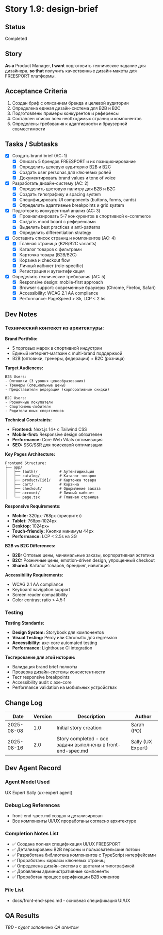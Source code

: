 # Story 1.9: design-brief

## Status
Completed

## Story
**As a** Product Manager,
**I want** подготовить техническое задание для дизайнера,
**so that** получить качественные дизайн-макеты для FREESPORT платформы.

## Acceptance Criteria

1. Создан бриф с описанием бренда и целевой аудитории
2. Определена единая дизайн-система для B2B и B2C
3. Подготовлены примеры конкурентов и референсы
4. Составлен список всех необходимых страниц и компонентов
5. Определены требования к адаптивности и браузерной совместимости

## Tasks / Subtasks

- [x] Создать brand brief (AC: 1)
  - [x] Описать 5 брендов FREESPORT и их позиционирование
  - [x] Определить целевую аудиторию B2B и B2C
  - [x] Создать user personas для ключевых ролей
  - [x] Документировать brand values и tone of voice

- [x] Разработать дизайн-систему (AC: 2)
  - [x] Определить цветовую палитру для B2B и B2C
  - [x] Создать типографику и spacing system
  - [x] Специфицировать UI components (buttons, forms, cards)
  - [x] Определить адаптивные breakpoints и grid system

- [x] Подготовить конкурентный анализ (AC: 3)
  - [x] Проанализировать 5-7 конкурентов в спортивной e-commerce
  - [x] Создать mood board с референсами
  - [x] Выделить best practices и anti-patterns
  - [x] Определить differentiation strategy

- [x] Составить список страниц и компонентов (AC: 4)
  - [x] Главная страница (B2B/B2C variants)
  - [x] Каталог товаров с фильтрами
  - [x] Карточка товара (B2B/B2C)
  - [x] Корзина и checkout flow
  - [x] Личный кабинет (role-specific)
  - [x] Регистрация и аутентификация

- [x] Определить технические требования (AC: 5)
  - [x] Responsive design: mobile-first approach
  - [x] Browser support: современные браузеры (Chrome, Firefox, Safari)
  - [x] Accessibility: WCAG 2.1 AA compliance
  - [x] Performance: PageSpeed > 85, LCP < 2.5s

## Dev Notes

### Технический контекст из архитектуры:

**Brand Portfolio:**
- 5 торговых марок в спортивной индустрии
- Единый интернет-магазин с multi-brand поддержкой
- B2B (оптовики, тренеры, федерации) + B2C (розница)

**Target Audiences:**
```
B2B Users:
- Оптовики (3 уровня ценообразования)
- Тренеры (специальные цены)
- Представители федераций (корпоративные скидки)

B2C Users:
- Розничные покупатели
- Спортсмены-любители
- Родители юных спортсменов
```

**Technical Constraints:**
- **Frontend:** Next.js 14+ с Tailwind CSS
- **Mobile-first:** Responsive design обязателен
- **Performance:** Core Web Vitals оптимизация
- **SEO:** SSG/SSR для поисковой оптимизации

**Key Pages Architecture:**
```
Frontend Structure:
├── app/
│   ├── (auth)/          # Аутентификация
│   ├── catalog/         # Каталог товаров
│   ├── product/[id]/    # Карточка товара
│   ├── cart/            # Корзина
│   ├── checkout/        # Оформление заказа
│   ├── account/         # Личный кабинет
│   └── page.tsx         # Главная страница
```

**Responsive Requirements:**
- **Mobile:** 320px-768px (приоритет)
- **Tablet:** 768px-1024px  
- **Desktop:** 1024px+ 
- **Touch-friendly:** Кнопки минимум 44px
- **Performance:** LCP < 2.5s на 3G

**B2B vs B2C Differences:**
- **B2B:** Оптовые цены, минимальные заказы, корпоративная эстетика
- **B2C:** Розничные цены, emotion-driven design, упрощенный checkout
- **Shared:** Каталог товаров, брендинг, навигация

**Accessibility Requirements:**
- WCAG 2.1 AA compliance
- Keyboard navigation support
- Screen reader compatibility
- Color contrast ratio > 4.5:1

### Testing

**Testing Standards:**
- **Design System:** Storybook для компонентов
- **Visual Testing:** Percy или Chromatic для regression
- **Accessibility:** axe-core automated testing
- **Performance:** Lighthouse CI integration

**Тестирование для этой истории:**
- Валидация brand brief полноты
- Проверка дизайн-системы консистентности
- Тест responsive breakpoints
- Accessibility audit с axe-core
- Performance validation на мобильных устройствах

## Change Log

| Date | Version | Description | Author |
|------|---------|-------------|---------|
| 2025-08-08 | 1.0 | Initial story creation | Sarah (PO) |
| 2025-08-16 | 2.0 | Story completed - все задачи выполнены в front-end-spec.md | Sally (UX Expert) |

## Dev Agent Record

### Agent Model Used
UX Expert Sally (ux-expert agent)

### Debug Log References  
- front-end-spec.md создан и детализирован
- Все компоненты UI/UX проработаны согласно архитектуре

### Completion Notes List
- ✅ Создана полная спецификация UI/UX FREESPORT
- ✅ Детализированы B2B персоны и пользовательские потоки
- ✅ Разработана библиотека компонентов с TypeScript интерфейсами
- ✅ Проработаны каркасы ключевых страниц
- ✅ Определена дизайн-система с цветами и типографикой
- ✅ Добавлены административные компоненты
- ✅ Проработан процесс верификации B2B клиентов

### File List
- docs/front-end-spec.md - основная спецификация UI/UX

## QA Results
_TBD - будет заполнено QA агентом_